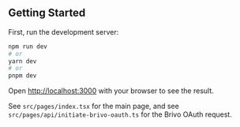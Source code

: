 ## Getting Started

First, run the development server:

```bash
npm run dev
# or
yarn dev
# or
pnpm dev
```

Open [http://localhost:3000](http://localhost:3000) with your browser to see the result.

See `src/pages/index.tsx` for the main page, and see `src/pages/api/initiate-brivo-oauth.ts` for the Brivo OAuth request.
